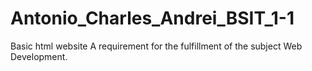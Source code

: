 # Antonio_Charles_Andrei_BSIT_1-1
Basic html website
A requirement for the fulfillment of the subject Web Development.
